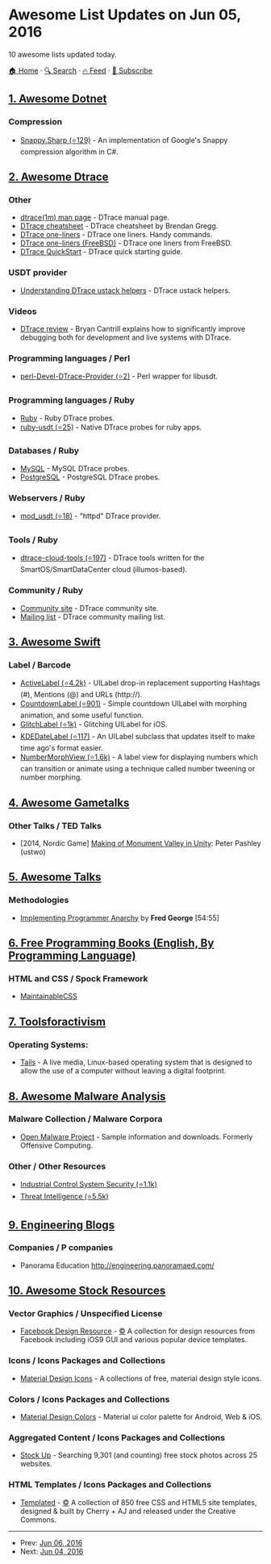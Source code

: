# Awesome List Updates on Jun 05, 2016

10 awesome lists updated today.

[🏠 Home](/README.md) · [🔍 Search](https://www.trackawesomelist.com/search/) · [🔥 Feed](https://www.trackawesomelist.com/rss.xml) · [📮 Subscribe](https://trackawesomelist.us17.list-manage.com/subscribe?u=d2f0117aa829c83a63ec63c2f&id=36a103854c)



## [1. Awesome Dotnet](/content/quozd/awesome-dotnet/README.md)

### Compression

*   [Snappy.Sharp (⭐129)](https://github.com/jeffesp/Snappy.Sharp) - An implementation of Google's Snappy compression algorithm in C#.

## [2. Awesome Dtrace](/content/xen0l/awesome-dtrace/README.md)

### Other

*   [dtrace(1m) man page](https://illumos.org/man/1m/dtrace) - DTrace manual page.
*   [DTrace cheatsheet](http://www.brendangregg.com/DTrace/DTrace-cheatsheet.pdf) - DTrace cheatsheet by Brendan Gregg.
*   [DTrace one-liners](http://www.brendangregg.com/DTrace/dtrace_oneliners.txt) - DTrace one liners. Handy commands.
*   [DTrace one-liners (FreeBSD)](https://wiki.freebsd.org/DTrace/One-Liners) - DTrace one liners from FreeBSD.
*   [DTrace QuickStart](http://www.tablespace.net/quicksheet/dtrace-quickstart.html) - DTrace quick starting guide.

### USDT provider

*   [Understanding DTrace ustack helpers](http://dtrace.org/blogs/dap/2013/11/20/understanding-dtrace-ustack-helpers/) - DTrace ustack helpers.

### Videos

*   [DTrace review](https://www.youtube.com/watch?v=TgmA48fILq8) - Bryan Cantrill explains how to significantly improve debugging both for development and live systems with DTrace.

### Programming languages / Perl

*   [perl-Devel-DTrace-Provider (⭐2)](https://github.com/chrisa/perl-Devel-DTrace-Provider) - Perl wrapper for libusdt.

### Programming languages / Ruby

*   [Ruby](http://ruby-doc.org/core-2.3.1/doc/dtrace_probes_rdoc.html) - Ruby DTrace probes.
*   [ruby-usdt (⭐25)](https://github.com/kevinykchan/ruby-usdt) - Native DTrace probes for ruby apps.

### Databases / Ruby

*   [MySQL](https://dev.mysql.com/doc/refman/5.7/en/dba-dtrace-mysqld-ref.html) - MySQL DTrace probes.
*   [PostgreSQL](https://www.postgresql.org/docs/current/static/dynamic-trace.html) - PostgreSQL DTrace probes.

### Webservers / Ruby

*   [mod\_usdt (⭐18)](https://github.com/davepacheco/mod_usdt) - "httpd" DTrace provider.

### Tools / Ruby

*   [dtrace-cloud-tools (⭐197)](https://github.com/brendangregg/dtrace-cloud-tools) - DTrace tools written for the SmartOS/SmartDataCenter cloud (illumos-based).

### Community / Ruby

*   [Community site](http://dtrace.org) - DTrace community site.
*   [Mailing list](http://dtrace.org/blogs/mailing-list/) - DTrace community mailing list.

## [3. Awesome Swift](/content/matteocrippa/awesome-swift/README.md)

### Label / Barcode

*   [ActiveLabel (⭐4.2k)](https://github.com/optonaut/ActiveLabel.swift) - UILabel drop-in replacement supporting Hashtags (#), Mentions (@) and URLs (http\://).
*   [CountdownLabel (⭐901)](https://github.com/suzuki-0000/CountdownLabel) - Simple countdown UILabel with morphing animation, and some useful function.
*   [GlitchLabel (⭐1k)](https://github.com/kciter/GlitchLabel) - Glitching UILabel for iOS.
*   [KDEDateLabel (⭐117)](https://github.com/delannoyk/KDEDateLabel) - An UILabel subclass that updates itself to make time ago's format easier.
*   [NumberMorphView (⭐1.6k)](https://github.com/me-abhinav/NumberMorphView) - A label view for displaying numbers which can transition or animate using a technique called number tweening or number morphing.

## [4. Awesome Gametalks](/content/hzoo/awesome-gametalks/README.md)

### Other Talks / TED Talks

*   \[2014, Nordic Game] [Making of Monument Valley in Unity](https://www.youtube.com/watch?v=mCCC9hQm6MM): Peter Pashley (ustwo)

## [5. Awesome Talks](/content/JanVanRyswyck/awesome-talks/README.md)

### Methodologies

*   [Implementing Programmer Anarchy](https://vimeo.com/79866978) by **Fred George** \[54:55]

## [6. Free Programming Books (English, By Programming Language)](/content/EbookFoundation/free-programming-books/README.md)

### HTML and CSS / Spock Framework

*   [MaintainableCSS](http://maintainablecss.com)

## [7. Toolsforactivism](/content/drewrwilson/toolsforactivism/README.md)

### Operating Systems:

*   [Tails](https://tails.boum.org/) - A live media, Linux-based operating system that is designed to allow the use of a computer without leaving a digital footprint.

## [8. Awesome Malware Analysis](/content/rshipp/awesome-malware-analysis/README.md)

### Malware Collection / Malware Corpora

*   [Open Malware Project](http://openmalware.org/) - Sample information and
    downloads. Formerly Offensive Computing.

### Other / Other Resources

*   [Industrial Control System Security (⭐1.1k)](https://github.com/hslatman/awesome-industrial-control-system-security)
*   [Threat Intelligence (⭐5.5k)](https://github.com/hslatman/awesome-threat-intelligence)

## [9. Engineering Blogs](/content/kilimchoi/engineering-blogs/README.md)

### Companies / P companies

*   Panorama Education <http://engineering.panoramaed.com/>

## [10. Awesome Stock Resources](/content/neutraltone/awesome-stock-resources/README.md)

### Vector Graphics / Unspecified License

*   [Facebook Design Resource](http://facebook.design/) - [:copyright:](http://facebook.design/disclaimer.html) A collection for design resources from Facebook including iOS9 GUI and various popular device templates.

### Icons / Icons Packages and Collections

*   [Material Design Icons](https://www.materialui.co/icons) - A collections of free, material design style icons.

### Colors / Icons Packages and Collections

*   [Material Design Colors](https://www.materialui.co/colors) - Material ui color palette for Android, Web & iOS.

### Aggregated Content / Icons Packages and Collections

*   [Stock Up](https://www.sitebuilderreport.com/stock-up) - Searching 9,301 (and counting) free stock photos across 25 websites.

### HTML Templates / Icons Packages and Collections

*   [Templated](https://templated.co/) - [:copyright:](https://templated.co/license) A collection of 850 free CSS and HTML5 site templates, designed & built by Cherry + AJ and released under the Creative Commons.

---

- Prev: [Jun 06, 2016](/content/2016/06/06/README.md)
- Next: [Jun 04, 2016](/content/2016/06/04/README.md)